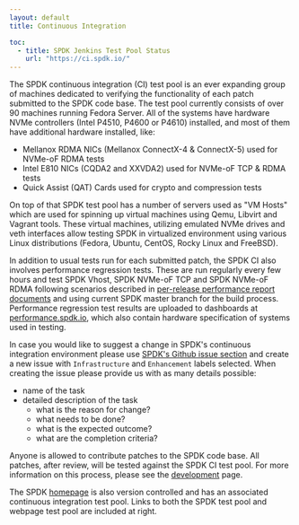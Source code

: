 ```yaml
---
layout: default
title: Continuous Integration

toc:
  - title: SPDK Jenkins Test Pool Status
    url: "https://ci.spdk.io/"
---
```


The SPDK continuous integration (CI) test pool is an ever expanding group of machines dedicated to verifying the functionality of each patch submitted to the SPDK code base. The test pool currently consists of over 90 machines running Fedora Server. All of the systems have hardware NVMe controllers (Intel P4510, P4600 or P4610) installed, and most of them have additional hardware installed, like:

* Mellanox RDMA NICs (Mellanox ConnectX-4 & ConnectX-5) used for NVMe-oF RDMA tests
* Intel E810 NICs (CQDA2 and XXVDA2) used for NVMe-oF TCP & RDMA tests
* Quick Assist (QAT) Cards used for crypto and compression tests

On top of that SPDK test pool has a number of servers used as "VM Hosts" which are used for spinning up virtual machines using Qemu, Libvirt and Vagrant tools. These virtual machines, utilizing emulated NVMe drives and veth interfaces allow testing SPDK in virtualized environment using various Linux distributions (Fedora, Ubuntu, CentOS, Rocky Linux and FreeBSD).

In addition to usual tests run for each submitted patch, the SPDK CI also involves performance regression tests. These are run regularly every few hours and test SPDK Vhost, SPDK NVMe-oF TCP and SPDK NVMe-oF RDMA following scenarios described in [per-release performance report documents](https://spdk.io/doc/performance_reports.html) and using current SPDK master branch for the build process. Performance regression test results are uploaded to dashboards at [performance.spdk.io](https://performance.spdk.io/), which also contain hardware specification of systems used in testing.

In case you would like to suggest a change in SPDK's continuous integration environment please use [SPDK's Github issue section](https://github.com/spdk/spdk/issues) and create a new issue with `Infrastructure` and `Enhancement` labels selected. When creating the issue please provide us with as many details possible:

* name of the task
* detailed description of the task
  * what is the reason for change?
  * what needs to be done?
  * what is the expected outcome?
  * what are the completion criteria?

Anyone is allowed to contribute patches to the SPDK code base. All patches, after review, will be tested against the SPDK CI test pool. For more information on this process, please see the [development](http://www.spdk.io/development/) page.

The SPDK [homepage](http://www.spdk.io/) is also version controlled and has an associated continuous integration test pool. Links to both the SPDK test pool and webpage test pool are included at right.
